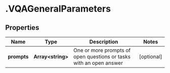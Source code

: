 # .VQAGeneralParameters

## Properties

Name | Type | Description | Notes
------------ | ------------- | ------------- | -------------
**prompts** | **Array&lt;string&gt;** | One or more prompts of open questions or tasks with an open answer | [optional] 


